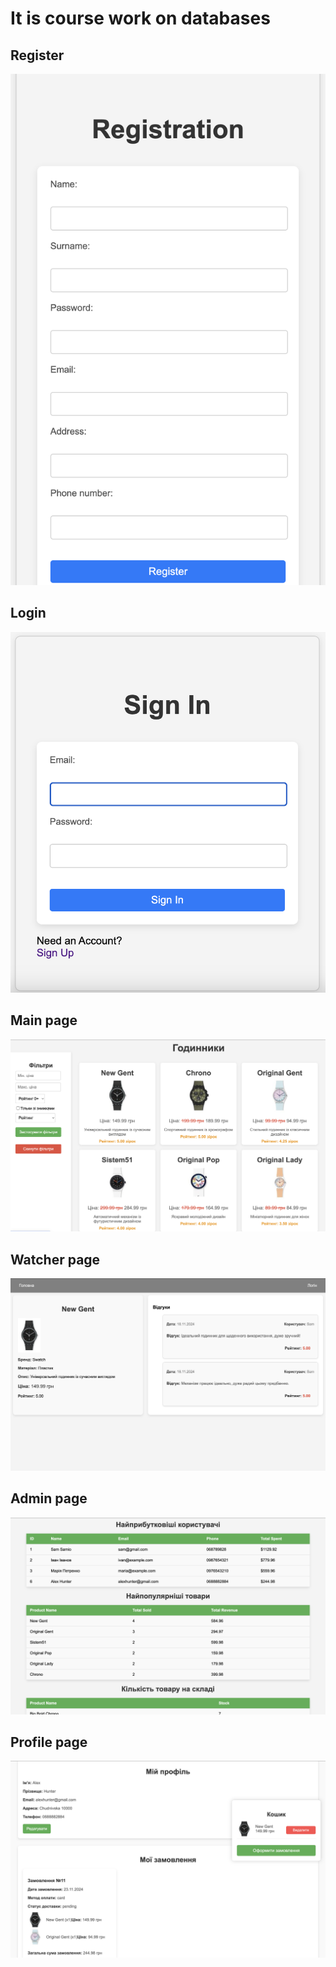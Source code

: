  <h1>It is course work on databases</h1>
    <h2>Register</h2>
    <img src="./images/register.png" alt="" />

<h2>Login</h2>
<img src="./images/login.png" alt="" />

<h2>Main page</h2>
    <img src="./images/main.png" alt="" />

   <h2>Watcher page</h2>
    <img src="./images/watcher.png" alt="" />
    <h2>Admin page</h2>
    <img src="./images/admin.png" alt="" />
    <h2>Profile page</h2>
    <img src="./images/profile.png" alt="" />
